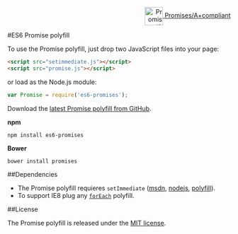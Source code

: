 <p align="right"><a href="https://github.com/promises-aplus/promises-tests"><img src="https://promisesaplus.com/assets/logo-small.png" alt="Promises/A+ logo" title="Promises/A+ compliant" valign="middle" width="41"> Promises/A+compliant</a></p>

#ES6 Promise polyfill

To use the Promise polyfill, just drop two JavaScript files into your page:
```html
<script src="setimmediate.js"></script>
<script src="promise.js"></script>
```
or load as the Node.js module:
```javascript
var Promise = require('es6-promises');
```

Download the [latest Promise polyfill from GitHub](https://raw.githubusercontent.com/Octane/Promise/master/promise.js).

**npm**
```shell
npm install es6-promises
```
**Bower**
```shell
bower install promises
```

##Dependencies

 - The Promise polyfill requieres `setImmediate` ([msdn](http://msdn.microsoft.com/en-us/library/ie/hh773176(v=vs.85).aspx), [nodejs](http://nodejs.org/api/timers.html#timers_setimmediate_callback_arg), [polyfill](https://github.com/Octane/setImmediate/)).
 - To support IE8 plug any [`forEach`](https://developer.mozilla.org/en-US/docs/Web/JavaScript/Reference/Global_Objects/Array/forEach) polyfill.

##License

The Promise polyfill is released under the [MIT license](https://github.com/Octane/Promise/blob/master/LICENSE).

